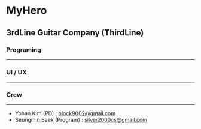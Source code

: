 # MyHero

3rdLine Guitar Company (ThirdLine)
----------

### Programing
----------

### UI / UX
----------

### Crew
----------
* Yohan Kim (PD) : <block9002@gmail.com>
* Seungmin Baek (Program) : <silver2000cs@gmail.com>
